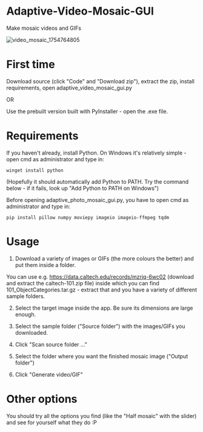 # Adaptive-Video-Mosaic-GUI
Make mosaic videos and GIFs

![video_mosaic_1754764805](https://github.com/user-attachments/assets/d0c69af4-04f2-441e-ba0e-895e788101e4)


# First time
Download source (click "Code" and "Download zip"), extract the zip, install requirements, open adaptive_video_mosaic_gui.py

OR

Use the prebuilt version built with PyInstaller - open the .exe file.

# Requirements
If you haven't already, install Python. On Windows it's relatively simple - open cmd as administrator and type in: 

    winget install python

(Hopefully it should automatically add Python to PATH. Try the command below - if it fails, look up "Add Python to PATH on Windows")


Before opening adaptive_photo_mosaic_gui.py, you have to open cmd as administrator and type in:

    pip install pillow numpy moviepy imageio imageio-ffmpeg tqdm

# Usage
1. Download a variety of images or GIFs (the more colours the better) and put them inside a folder.

You can use e.g. https://data.caltech.edu/records/mzrjq-6wc02 (download and extract the caltech-101.zip file) inside which you can find 101_ObjectCategories.tar.gz - extract that and you have a variety of different sample folders.

2. Select the target image inside the app. Be sure its dimensions are large enough.

3. Select the sample folder ("Source folder") with the images/GIFs you downloaded.

4. Click "Scan source folder ..."

5. Select the folder where you want the finished mosaic image ("Output folder")

6. Click "Generate video/GIF"

# Other options
You should try all the options you find (like the "Half mosaic" with the slider) and see for yourself what they do :P
